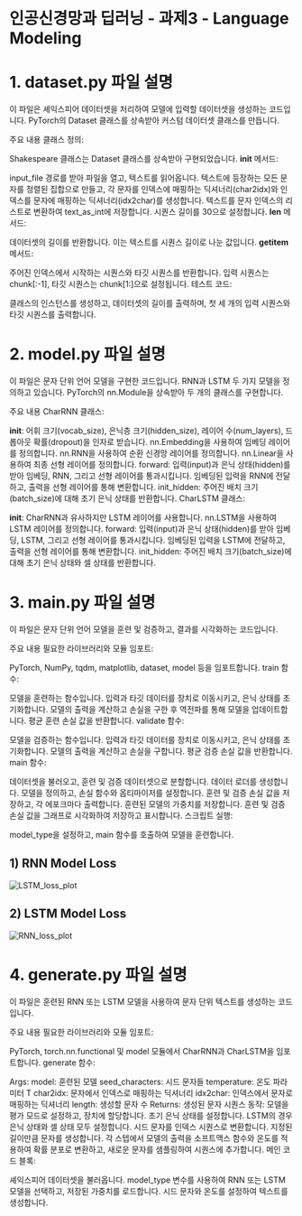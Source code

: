 # 인공신경망과 딥러닝 - 과제3 - Language Modeling



# 1. dataset.py 파일 설명
이 파일은 셰익스피어 데이터셋을 처리하여 모델에 입력할 데이터셋을 생성하는 코드입니다. PyTorch의 Dataset 클래스를 상속받아 커스텀 데이터셋 클래스를 만듭니다.

주요 내용
클래스 정의:

Shakespeare 클래스는 Dataset 클래스를 상속받아 구현되었습니다.
__init__ 메서드:

input_file 경로를 받아 파일을 열고, 텍스트를 읽어옵니다.
텍스트에 등장하는 모든 문자를 정렬된 집합으로 만들고, 각 문자를 인덱스에 매핑하는 딕셔너리(char2idx)와 인덱스를 문자에 매핑하는 딕셔너리(idx2char)를 생성합니다.
텍스트를 문자 인덱스의 리스트로 변환하여 text_as_int에 저장합니다.
시퀀스 길이를 30으로 설정합니다.
__len__ 메서드:

데이터셋의 길이를 반환합니다. 이는 텍스트를 시퀀스 길이로 나눈 값입니다.
__getitem__ 메서드:

주어진 인덱스에서 시작하는 시퀀스와 타깃 시퀀스를 반환합니다.
입력 시퀀스는 chunk[:-1], 타깃 시퀀스는 chunk[1:]으로 설정됩니다.
테스트 코드:

클래스의 인스턴스를 생성하고, 데이터셋의 길이를 출력하며, 첫 세 개의 입력 시퀀스와 타깃 시퀀스를 출력합니다.



# 2. model.py 파일 설명
이 파일은 문자 단위 언어 모델을 구현한 코드입니다. RNN과 LSTM 두 가지 모델을 정의하고 있습니다. PyTorch의 nn.Module을 상속받아 두 개의 클래스를 구현합니다.

주요 내용
CharRNN 클래스:

__init__: 어휘 크기(vocab_size), 은닉층 크기(hidden_size), 레이어 수(num_layers), 드롭아웃 확률(dropout)을 인자로 받습니다.
nn.Embedding을 사용하여 임베딩 레이어를 정의합니다.
nn.RNN을 사용하여 순환 신경망 레이어를 정의합니다.
nn.Linear을 사용하여 최종 선형 레이어를 정의합니다.
forward: 입력(input)과 은닉 상태(hidden)를 받아 임베딩, RNN, 그리고 선형 레이어를 통과시킵니다.
임베딩된 입력을 RNN에 전달하고, 출력을 선형 레이어를 통해 변환합니다.
init_hidden: 주어진 배치 크기(batch_size)에 대해 초기 은닉 상태를 반환합니다.
CharLSTM 클래스:

__init__: CharRNN과 유사하지만 LSTM 레이어를 사용합니다.
nn.LSTM을 사용하여 LSTM 레이어를 정의합니다.
forward: 입력(input)과 은닉 상태(hidden)를 받아 임베딩, LSTM, 그리고 선형 레이어를 통과시킵니다.
임베딩된 입력을 LSTM에 전달하고, 출력을 선형 레이어를 통해 변환합니다.
init_hidden: 주어진 배치 크기(batch_size)에 대해 초기 은닉 상태와 셀 상태를 반환합니다.


# 3. main.py 파일 설명
이 파일은 문자 단위 언어 모델을 훈련 및 검증하고, 결과를 시각화하는 코드입니다.

주요 내용
필요한 라이브러리와 모듈 임포트:

PyTorch, NumPy, tqdm, matplotlib, dataset, model 등을 임포트합니다.
train 함수:

모델을 훈련하는 함수입니다.
입력과 타깃 데이터를 장치로 이동시키고, 은닉 상태를 초기화합니다.
모델의 출력을 계산하고 손실을 구한 후 역전파를 통해 모델을 업데이트합니다.
평균 훈련 손실 값을 반환합니다.
validate 함수:

모델을 검증하는 함수입니다.
입력과 타깃 데이터를 장치로 이동시키고, 은닉 상태를 초기화합니다.
모델의 출력을 계산하고 손실을 구합니다.
평균 검증 손실 값을 반환합니다.
main 함수:

데이터셋을 불러오고, 훈련 및 검증 데이터셋으로 분할합니다.
데이터 로더를 생성합니다.
모델을 정의하고, 손실 함수와 옵티마이저를 설정합니다.
훈련 및 검증 손실 값을 저장하고, 각 에포크마다 출력합니다.
훈련된 모델의 가중치를 저장합니다.
훈련 및 검증 손실 값을 그래프로 시각화하여 저장하고 표시합니다.
스크립트 실행:

model_type을 설정하고, main 함수를 호출하여 모델을 훈련합니다.

## 1) RNN Model Loss
![LSTM_loss_plot](https://github.com/sirius910b/Lecture---ANN_and_DL/assets/151756312/945f6ddd-8a3d-4cb8-8141-e3fb49b9f4b4)


## 2) LSTM Model Loss
![RNN_loss_plot](https://github.com/sirius910b/Lecture---ANN_and_DL/assets/151756312/88192d75-9ca1-4529-a4ac-2fc96b7f3b8c)




# 4. generate.py 파일 설명
이 파일은 훈련된 RNN 또는 LSTM 모델을 사용하여 문자 단위 텍스트를 생성하는 코드입니다.

주요 내용
필요한 라이브러리와 모듈 임포트:

PyTorch, torch.nn.functional 및 model 모듈에서 CharRNN과 CharLSTM을 임포트합니다.
generate 함수:

Args:
model: 훈련된 모델
seed_characters: 시드 문자들
temperature: 온도 파라미터 T
char2idx: 문자에서 인덱스로 매핑하는 딕셔너리
idx2char: 인덱스에서 문자로 매핑하는 딕셔너리
length: 생성할 문자 수
Returns:
생성된 문자 시퀀스
동작:
모델을 평가 모드로 설정하고, 장치에 할당합니다.
초기 은닉 상태를 설정합니다. LSTM의 경우 은닉 상태와 셀 상태 모두 설정합니다.
시드 문자를 인덱스 시퀀스로 변환합니다.
지정된 길이만큼 문자를 생성합니다. 각 스텝에서 모델의 출력을 소프트맥스 함수와 온도를 적용하여 확률 분포로 변환하고, 새로운 문자를 샘플링하여 시퀀스에 추가합니다.
메인 코드 블록:

셰익스피어 데이터셋을 불러옵니다.
model_type 변수를 사용하여 RNN 또는 LSTM 모델을 선택하고, 저장된 가중치를 로드합니다.
시드 문자와 온도를 설정하여 텍스트를 생성합니다.




